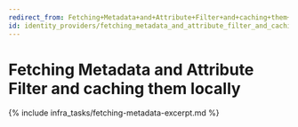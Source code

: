 ```yaml
---
redirect_from: Fetching+Metadata+and+Attribute+Filter+and+caching+them+locally
id: identity_providers/fetching_metadata_and_attribute_filter_and_caching_them_locally
---
```

# Fetching Metadata and Attribute Filter and caching them locally

{% include infra_tasks/fetching-metadata-excerpt.md %}
